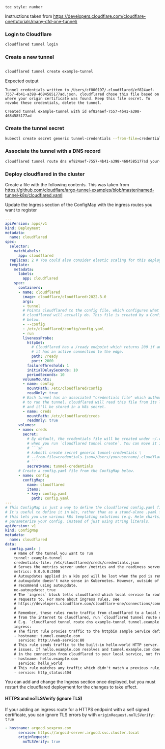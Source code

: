```toc style: number```


Instructions taken from https://developers.cloudflare.com/cloudflare-one/tutorials/many-cfd-one-tunnel/

### Login to Cloudflare
```bash
cloudflared tunnel login
```

### Create a new tunnel

```bash

cloudflared tunnel create example-tunnel
```

Expected output
```console
Tunnel credentials written to /Users/cf000197/.cloudflared/ef824aef-7557-4b41-a398-4684585177ad.json. cloudflared chose this file based on where your origin certificate was found. Keep this file secret. To revoke these credentials, delete the tunnel.

Created tunnel example-tunnel with id ef824aef-7557-4b41-a398-4684585177ad

```

### Create the tunnel secret
```bash
kubectl create secret generic tunnel-credentials --from-file=credentials.json=/Users/cf000197/.cloudflared/ef824aef-7557-4b41-a398-4684585177ad.json
```


### Associate the tunnel with a DNS record

```bash
cloudflared tunnel route dns ef824aef-7557-4b41-a398-4684585177ad your-hostname
```


### Deploy cloudflared in the cluster

Create a file with the following contents. This was taken from https://github.com/cloudflare/argo-tunnel-examples/blob/master/named-tunnel-k8s/cloudflared.yaml

Update the Ingress section of the ConfigMap with the ingress routes you want to register

```yaml
---
apiVersion: apps/v1
kind: Deployment
metadata:
  name: cloudflared
spec:
  selector:
    matchLabels:
      app: cloudflared
  replicas: 2 # You could also consider elastic scaling for this deployment
  template:
    metadata:
      labels:
        app: cloudflared
    spec:
      containers:
      - name: cloudflared
        image: cloudflare/cloudflared:2022.3.0
        args:
        - tunnel
        # Points cloudflared to the config file, which configures what
        # cloudflared will actually do. This file is created by a ConfigMap
        # below.
        - --config
        - /etc/cloudflared/config/config.yaml
        - run
        livenessProbe:
          httpGet:
            # Cloudflared has a /ready endpoint which returns 200 if and only if
            # it has an active connection to the edge.
            path: /ready
            port: 2000
          failureThreshold: 1
          initialDelaySeconds: 10
          periodSeconds: 10
        volumeMounts:
        - name: config
          mountPath: /etc/cloudflared/config
          readOnly: true
        # Each tunnel has an associated "credentials file" which authorizes machines
        # to run the tunnel. cloudflared will read this file from its local filesystem,
        # and it'll be stored in a k8s secret.
        - name: creds
          mountPath: /etc/cloudflared/creds
          readOnly: true
      volumes:
      - name: creds
        secret:
          # By default, the credentials file will be created under ~/.cloudflared/<tunnel ID>.json
          # when you run `cloudflared tunnel create`. You can move it into a secret by using:
          # ```sh
          # kubectl create secret generic tunnel-credentials \
          # --from-file=credentials.json=/Users/yourusername/.cloudflared/<tunnel ID>.json
          # ```
          secretName: tunnel-credentials
      # Create a config.yaml file from the ConfigMap below.
      - name: config
        configMap:
          name: cloudflared
          items:
          - key: config.yaml
            path: config.yaml
---
# This ConfigMap is just a way to define the cloudflared config.yaml file in k8s.
# It's useful to define it in k8s, rather than as a stand-alone .yaml file, because
# this lets you use various k8s templating solutions (e.g. Helm charts) to
# parameterize your config, instead of just using string literals.
apiVersion: v1
kind: ConfigMap
metadata:
  name: cloudflared
data:
  config.yaml: |
    # Name of the tunnel you want to run
    tunnel: example-tunnel
    credentials-file: /etc/cloudflared/creds/credentials.json
    # Serves the metrics server under /metrics and the readiness server under /ready
    metrics: 0.0.0.0:2000
    # Autoupdates applied in a k8s pod will be lost when the pod is removed or restarted, so
    # autoupdate doesn't make sense in Kubernetes. However, outside of Kubernetes, we strongly
    # recommend using autoupdate.
    no-autoupdate: true
    # The `ingress` block tells cloudflared which local service to route incoming
    # requests to. For more about ingress rules, see
    # https://developers.cloudflare.com/cloudflare-one/connections/connect-apps/configuration/ingress
    #
    # Remember, these rules route traffic from cloudflared to a local service. To route traffic
    # from the internet to cloudflared, run `cloudflared tunnel route dns <tunnel> <hostname>`.
    # E.g. `cloudflared tunnel route dns example-tunnel tunnel.example.com`.
    ingress:
    # The first rule proxies traffic to the httpbin sample Service defined in app.yaml
    - hostname: tunnel.example.com
      service: http://web-service:80
    # This rule sends traffic to the built-in hello-world HTTP server. This can help debug connectivity
    # issues. If hello.example.com resolves and tunnel.example.com does not, then the problem is
    # in the connection from cloudflared to your local service, not from the internet to cloudflared.
    - hostname: hello.example.com
      service: hello_world
    # This rule matches any traffic which didn't match a previous rule, and responds with HTTP 404.
    - service: http_status:404
```

You can add and change the Ingress section once deployed, but you must restart the cloudflared deployment for the changes to take effect.


#### HTTPS and noTLSVerify (ignore TLS)
If your adding an ingress route for a HTTPS endpoint with a self signed certificate, you can ignore TLS errors by with `originRequest.noTLSVerify: true`

```yaml
- hostname: argocd.soxprox.com
      service: https://argocd-server.argocd.svc.cluster.local
      originRequest:
        noTLSVerify: true
```

